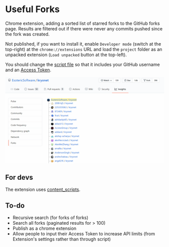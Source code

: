 # Useful Forks
Chrome extension, adding a sorted list of starred forks to the GitHub forks page. Results are filtered out if there were never any commits pushed since the fork was created.

Not published, if you want to install it, enable `Developer mode` (switch at the top-right) at the `chrome://extensions` URL and load the `project` folder as an unpacked extension (`Load unpacked` button at the top-left).

You should change the [script file](project/useful_forks.js) so that it includes your GitHub username and an [Access Token](https://github.com/settings/tokens/new?scopes=repo&description=UsefulFork).

![example](media/demo.gif)

## For devs
The extension uses [content_scripts](https://developer.chrome.com/extensions/content_scripts#declaratively).

## To-do
* Recursive search (for forks of forks)
* Search all forks (paginated results for > 100)
* Publish as a chrome extension
* Allow people to input their Access Token to increase API limits (from Extension's settings rather than through script)